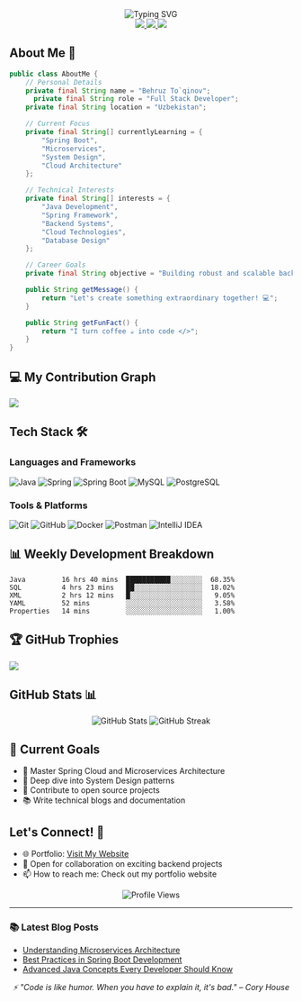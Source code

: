 <div align="center">
  <img src="https://readme-typing-svg.demolab.com?font=Fira+Code&size=30&duration=3000&pause=1000&color=5865F2&width=335&lines=Hi+👋+I'm+Behruz;Full Stack+Developer" alt="Typing SVG" />
</div>

<div align="center">
  <a href="mailto:nationalub@gmail.com">
    <img src="https://img.shields.io/badge/Email-D14836?style=for-the-badge&logo=gmail&logoColor=white" />
  </a>
  <a href="https://www.linkedin.com/in/july-to-lqinov-7172b4343/">
    <img src="https://img.shields.io/badge/LinkedIn-0077B5?style=for-the-badge&logo=linkedin&logoColor=white" />
  </a>
  <a href="https://t.me/WHOISMERIT">
    <img src="https://img.shields.io/badge/Telegram-2CA5E0?style=for-the-badge&logo=telegram&logoColor=white" />
  </a>
</div>

## About Me 🚀

```java
public class AboutMe {
    // Personal Details
    private final String name = "Behruz To`qinov";
      private final String role = "Full Stack Developer";
    private final String location = "Uzbekistan";

    // Current Focus
    private final String[] currentlyLearning = {
        "Spring Boot",
        "Microservices",
        "System Design",
        "Cloud Architecture"
    };

    // Technical Interests
    private final String[] interests = {
        "Java Development",
        "Spring Framework",
        "Backend Systems",
        "Cloud Technologies",
        "Database Design"
    };

    // Career Goals
    private final String objective = "Building robust and scalable backend solutions";

    public String getMessage() {
        return "Let's create something extraordinary together! 💻";
    }

    public String getFunFact() {
        return "I turn coffee ☕ into code </>";
    }
}
```

## 💻 My Contribution Graph

![](https://github-readme-activity-graph.vercel.app/graph?username=neKamita&theme=react-dark&hide_border=true&area=true)

## Tech Stack 🛠️

### Languages and Frameworks
![Java](https://img.shields.io/badge/Java-ED8B00?style=for-the-badge&logo=openjdk&logoColor=white)
![Spring](https://img.shields.io/badge/Spring-6DB33F?style=for-the-badge&logo=spring&logoColor=white)
![Spring Boot](https://img.shields.io/badge/Spring_Boot-6DB33F?style=for-the-badge&logo=spring-boot&logoColor=white)
![MySQL](https://img.shields.io/badge/MySQL-005C84?style=for-the-badge&logo=mysql&logoColor=white)
![PostgreSQL](https://img.shields.io/badge/PostgreSQL-316192?style=for-the-badge&logo=postgresql&logoColor=white)

### Tools & Platforms
![Git](https://img.shields.io/badge/GIT-E44C30?style=for-the-badge&logo=git&logoColor=white)
![GitHub](https://img.shields.io/badge/GitHub-100000?style=for-the-badge&logo=github&logoColor=white)
![Docker](https://img.shields.io/badge/Docker-2496ED?style=for-the-badge&logo=docker&logoColor=white)
![Postman](https://img.shields.io/badge/Postman-FF6C37?style=for-the-badge&logo=postman&logoColor=white)
![IntelliJ IDEA](https://img.shields.io/badge/IntelliJ_IDEA-000000.svg?style=for-the-badge&logo=intellij-idea&logoColor=white)

## 📊 Weekly Development Breakdown

<!--START_SECTION:waka-->
```text
Java         16 hrs 40 mins  ███████████░░░░░░░░  68.35%
SQL          4 hrs 23 mins   ██░░░░░░░░░░░░░░░░░  18.02%
XML          2 hrs 12 mins   █░░░░░░░░░░░░░░░░░░   9.05%
YAML         52 mins         ░░░░░░░░░░░░░░░░░░░   3.58%
Properties   14 mins         ░░░░░░░░░░░░░░░░░░░   1.00%
```
<!--END_SECTION:waka-->

## 🏆 GitHub Trophies
![](https://github-profile-trophy.vercel.app/?username=neKamita&theme=radical&no-frame=false&no-bg=true&margin-w=4)

## GitHub Stats 📊

<div align="center">
  <img src="https://github-readme-stats.vercel.app/api?username=neKamita&show_icons=true&theme=tokyonight" alt="GitHub Stats" />
  <img src="https://github-readme-streak-stats.herokuapp.com/?user=neKamita&theme=tokyonight" alt="GitHub Streak" />
</div>

## 🎯 Current Goals

- 🔭 Master Spring Cloud and Microservices Architecture
- 🌱 Deep dive into System Design patterns
- 👯 Contribute to open source projects
- 📚 Write technical blogs and documentation

## Let's Connect! 🤝

- 🌐 Portfolio: [Visit My Website](https://tulkinov-bekhruz-resume.netlify.app/)
- 💼 Open for collaboration on exciting backend projects
- 📫 How to reach me: Check out my portfolio website

<div align="center">
  <img src="https://komarev.com/ghpvc/?username=neKamita&color=blueviolet" alt="Profile Views" />
</div>

---

### 📚 Latest Blog Posts
<!-- BLOG-POST-LIST:START -->
- [Understanding Microservices Architecture](link-to-your-blog)
- [Best Practices in Spring Boot Development](link-to-your-blog)
- [Advanced Java Concepts Every Developer Should Know](link-to-your-blog)
<!-- BLOG-POST-LIST:END -->

<div align="center">
  <i>⚡ "Code is like humor. When you have to explain it, it's bad." – Cory House</i>
</div>
